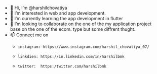 - 👋 Hi, I’m @harshilchovatiya
- 👀 I’m interested in web and app development.
- 🌱 I’m currently learning the app development in flutter
- 💞️ I’m looking to collaborate on the one of the my application project base on the one of the ecom. type but some diffrent thught.
- 📫 Connect me on
    -     instagram: https://www.instagram.com/harshil_chovatiya_07/
    -     linkdien: https://in.linkedin.com/in/harshilbmk
    -     twitter:  https:/twitter.com/harshilbmk

<!---
harshilchovatiya/harshilchovatiya is a ✨ special ✨ repository because its `README.md` (this file) appears on your GitHub profile.
You can click the Preview link to take a look at your changes.
--->
